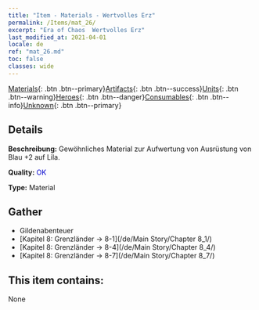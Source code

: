 ```yaml
---
title: "Item - Materials - Wertvolles Erz"
permalink: /Items/mat_26/
excerpt: "Era of Chaos  Wertvolles Erz"
last_modified_at: 2021-04-01
locale: de
ref: "mat_26.md"
toc: false
classes: wide
---
```

 [Materials](/de/Items/){: .btn .btn--primary}[Artifacts](/de/Items/Artifacts/){: .btn .btn--success}[Units](/de/Items/Units/){: .btn .btn--warning}[Heroes](/de/Items/Heroes/){: .btn .btn--danger}[Consumables](/de/Items/Consumables/){: .btn .btn--info}[Unknown](/de/Items/Unknown/){: .btn .btn--primary}

## Details
 **Beschreibung:** Gewöhnliches Material zur Aufwertung von Ausrüstung von Blau +2 auf Lila.

 **Quality:** <span style="color: #0000CD">OK</span>

 **Type:** Material

## Gather

*    Gildenabenteuer 
*    [Kapitel 8: Grenzländer -> 8-1](/de/Main Story/Chapter 8_1/) 
*    [Kapitel 8: Grenzländer -> 8-4](/de/Main Story/Chapter 8_4/) 
*    [Kapitel 8: Grenzländer -> 8-7](/de/Main Story/Chapter 8_7/) 

## This item contains:

  None

